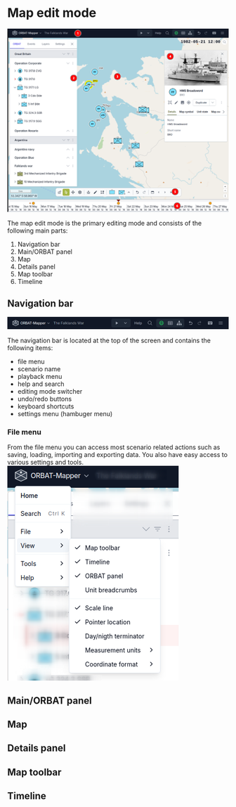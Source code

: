 # Map edit mode

![Map edit mode on desktop](images/map-edit-mode-parts.png)

The map edit mode is the primary editing mode and consists of the following main parts:

1. Navigation bar
2. Main/ORBAT panel
3. Map
4. Details panel
5. Map toolbar
6. Timeline

## Navigation bar

![Navigation bar](images/navigation-bar.png)

The navigation bar is located at the top of the screen and contains the following items:

- file menu
- scenario name
- playback menu
- help and search
- editing mode switcher
- undo/redo buttons
- keyboard shortcuts
- settings menu (hambuger menu)

### File menu

From the file menu you can access most scenario related actions such as saving, loading, importing and exporting data.
You also have easy access to various settings and tools.
![File menu](images/file-menu.png)

## Main/ORBAT panel

## Map

## Details panel

## Map toolbar

## Timeline
